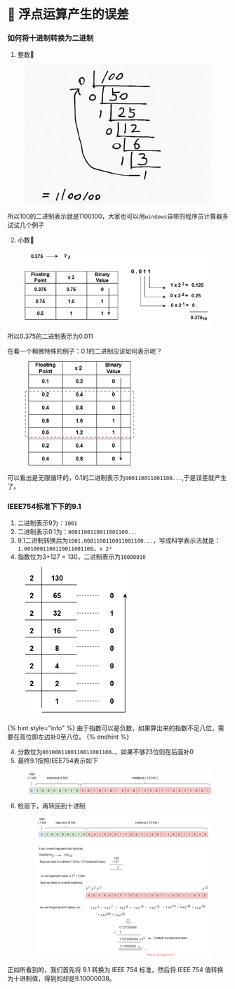 # 🫰 浮点运算产生的误差

### 如何将十进制转换为二进制

1. 整数🌰

<figure><img src="../../.gitbook/assets/图片 (58).png" alt="" width="563"><figcaption></figcaption></figure>

所以100的二进制表示就是1100100，大家也可以用`windows`自带的程序员计算器多试试几个例子

2. 小数🌰

<figure><img src="../../.gitbook/assets/1 _UDEaOX40DMPegaL47230A (1).webp" alt="" width="466"><figcaption></figcaption></figure>

所以0.375的二进制表示为0.011

在看一个稍微特殊的例子：0.1的二进制应该如何表示呢？

<figure><img src="../../.gitbook/assets/1 65lZwfJ7YpHe_j5xt4BKzA.webp" alt="" width="249"><figcaption></figcaption></figure>

可以看出是无限循环的，0.1的二进制表示为`000110011001100...`,于是误差就产生了。

### IEEE754标准下下的9.1

1. 二进制表示9为：`1001`
2. 二进制表示0.1为：`0001100110011001100...`
3. 9.1二进制转换后为`1001.0001100110011001100...`，写成科学表示法就是：`1.0010001100110011001100… x 2³`
4. 指数位为3+127 = 130，二进制表示为`10000010`

<figure><img src="../../.gitbook/assets/1 tknf_RSUU5CXyUYLsNwAsQ.webp" alt=""><figcaption></figcaption></figure>

{% hint style="info" %}
由于指数可以是负数，如果算出来的指数不足八位，需要在高位即左边补0至八位。
{% endhint %}

4. 分数位为`0010001100110011001100…`，如果不够23位则在后面补0
5. 最终9.1按照IEEE754表示如下

<figure><img src="../../.gitbook/assets/1 qRb9t3mYCqBQCH1SXFh8bQ (1).webp" alt=""><figcaption></figcaption></figure>

6.  检验下，再转回到十进制

    <figure><img src="../../.gitbook/assets/1 ewWDv5NEibcQ246U7bvzEw.webp" alt=""><figcaption></figcaption></figure>

正如所看到的，我们首先将 9.1 转换为 IEEE 754 标准，然后将 IEEE 754 值转换为十进制值，得到的却是9.10000038。
